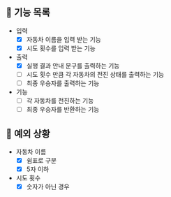 ## 📄 기능 목록

- 입력
  - [x] 자동차 이름을 입력 받는 기능
  - [x] 시도 횟수를 입력 받는 기능

- 출력
  - [x] 실행 결과 안내 문구를 출력하는 기능
  - [ ] 시도 횟수 만큼 각 자동차의 전진 상태를 출력하는 기능
  - [ ] 최종 우승자를 출력하는 기능

- 기능
  - [ ] 각 자동차를 전진하는 기능
  - [ ] 최종 우승자를 반환하는 기능

## 🎯 예외 상황

- 자동차 이름
  - [x] 쉼표로 구분
  - [x] 5자 이하

- 시도 횟수
  - [x] 숫자가 아닌 경우